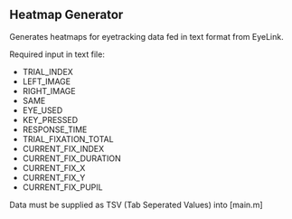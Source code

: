 ## Heatmap Generator ##

Generates heatmaps for eyetracking data fed in text format from EyeLink.

Required input in text file:
- TRIAL_INDEX
- LEFT_IMAGE
- RIGHT_IMAGE	
- SAME
- EYE_USED
- KEY_PRESSED
- RESPONSE_TIME
- TRIAL_FIXATION_TOTAL
- CURRENT_FIX_INDEX
- CURRENT_FIX_DURATION
- CURRENT_FIX_X
- CURRENT_FIX_Y
- CURRENT_FIX_PUPIL

Data must be supplied as TSV (Tab Seperated Values) into [main.m]
